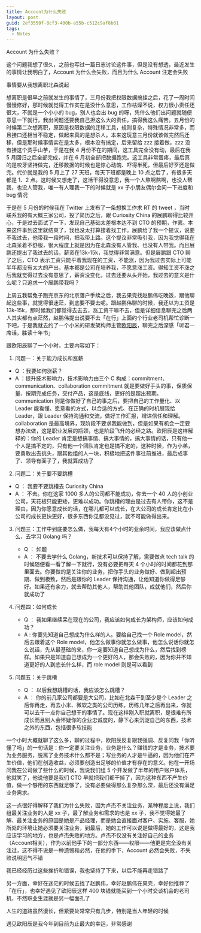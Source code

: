 ```yaml
---
title: Account为什么失败
layout: post
guid: 2ef3550f-8cf3-400b-a55b-c512c9af8b01
tags:
  - Notes
---
```


Account 为什么失败？

这个问题我想了很久，之前也写过一篇日志讨论这件事，但是没有想透，最近发生的事情让我明白了，Account 为什么会失败，而且为什么 Account 注定会失败 

事情要从我想离职北森说起

想离职是很早之前就发生的事情了，三月份我把权限数据搞挂之后，花了一周时间慢慢修好，那时候就觉得工作实在是没什么意思，工作枯燥不说，权力很小责任还很大，不就是一个小小的 bug，别人也会出 bug 的呀，凭什么他们出问题就随便意思一下就行，我出问题还要我自己担这么大的责任，搞得我这么痛苦。五月份的时候第二次想离职，原因是权限数据的迁移工具，规则复杂，特殊情况非常多，而且接口还相当不稳定，做起来真的是想杀人。本来这玩意三月份就该做完然后迁移，但是那时候事情实在是太多，根本没有搞定，后来留给 zzz 接着做，zzz 没有接这个烫手山芋，于是在我 4 月份不在的期间，这工具完全没有动，最后在我 5 月回归之后全部完成，并在 6 月初全部把数据跑完。这工具非常蛋疼，最后真的是咬牙坚持做完，迁移数据的时候也是惊心动魄、吓得半死，但最后好歹还是做完。代价就是我的 5 月上了 27 天班，每天下班都是晚上 10 点之后了，有很多天都是 1、2 点。这时候又想走了，这活干得没意思，我一个人熬啊熬啊，也没人帮我，也没人管我，唯一有人理我一下的时候就是 xx 子小朋友偶尔会问一下进度和 bug 情况

于是在 5 月份的时候我在 Twitter 上发布了一条想换工作求 RT 的 tweet ，当时联系我的有大概三家公司，投了简历之后，跟 Curiosity China 的展鹏聊得比较开心，于是过去面试了一下，发现自己基础太差根本达不到 CTO 的预期，作罢。本来这件事到这里就结束了，我也没太打算接着找工作。展鹏给了我一个提议，说要不我过去，他带我一段时间，把我带上路。这个提议非常吸引我，因为我觉得我在北森呆着不舒服，很大程度上就是因为在北森没有人管我、也没有人带我。而且展鹏还提出了我过去的话，薪资在13k-15k，我觉得非常满意。但是展鹏跟 CTO 聊了之后，CTO 表示工资只能平着我现在的工资，不能涨，因为我过去实际上可能半年都没有太大的产出，基本都是公司在培养我，不愿意涨工资。得知工资不涨之后我就觉得过去没有意思了，薪资没变化，过去还要从头开始，我过去的意义是什么呢？只追求一个展鹏带我吗？

上周五我帮兔子跑完京东的北京落户手续之后，我去果壳找赵鹏伟吃晚饭，跟他聊起这些事，就觉得很迷茫，到底要不要去呢。跟赵鹏伟聊的时候，我还以为工资是 13k-15k，那时候我们都觉得去去去，涨工资干嘛不去，但是详细信息聊完之后两人其实都有点茫然，赵鹏伟提出说要不去「在行」上面约个行业老司机帮忙诊断一下吧，于是我就去约了一个小米的研发架构师主管[欧阳辰](www.ouyangchen.com)，聊完之后深感「听君一席话，胜读十年书」

跟欧阳辰聊了一个小时，主要内容如下：

1. 问题一：关于能力成长和涨薪
  + Q ：我要如何涨薪？
  + A ：提升技术影响力，技术影响力由三个 C 构成：commitment、communication、collaboration
  commitment 就是要做好手头的事，保质保量、按期完成任务，交付产品，这是底线，更好的是超出预期。
  communication 则是你做好了自己的事之后，要把自己的工作量化、以 Leader 能看懂、愿意看的方式，以合适的方式、在正确的时机展现给 Leader，跟 Leader 保持沟通和交流，做好工作汇报，增进信任和理解。
  collaboration 是最高境界，现阶段不要求我能做到，但是如果有机会一定要想办法做，这是职业发展的瓶颈，也是阶段飞升的必经之路。欧阳辰是这样解释的：你的 Leader 肯定是想搞事情、搞大事情的，搞大事情的话，只有他一个人是搞不定的，只有他一个团队肯定也是搞不定的，这种时候，作为小弟，要勇敢出去挑头，跟其他组的人一块，积极地把这件事往前推进，最后成事了、领导有面子了，我就算成功了

2. 问题二：关于要不要跳槽
  + Q ： 我要不要跳槽去 Curiosity China
  + A ： 不去。你在这家 1000 多人的公司都不能成功，你去一个 40 人的小创业公司，天花板只能更矮，更难以成功。你跳槽的理由是过去有人带你，这不是理由，因为你愿意成长的话，在哪儿都可以成长，在大公司的成长肯定比在小公司的成长更快更好，很多东西你见都没见过，就不可能做得出来。

3. 问题三：工作中到底要怎么做，我每天有4个小时的业余时间，我应该做点什么，去学习 Golang 吗？
   + Q ： 如题
   + A ： 不要去学什么 Golang，新技术可以保持了解，需要做点 tech talk 的时候随便看一看了解一下就行，没有必要把每天 4 个小时的时间都花到那里面去。你要做的是关注你的业务，把你手头的业务做好、做到超出预期、做到极致，然后是跟你的 Leader 保持沟通，让他知道你做得足够好。如果还有余力，就去帮助其他人，帮助其他团队，成就他们，然后你就成功了


4. 问题四：如何成长
   + Q ： 我如果继续呆在现在的公司，我应该如何成长为架构师，应该如何成功？
   + A : 你要先知道自己想成为什么样的人。要给自己找一个 Role model，然后去跟着这个 Role model，他怎么做事你就怎么做事，他怎么说话你就怎么说话，先从最基础的来，你一定要知道自己想成为什么，然后找到榜样。如果只是知道自己想成为一个更好的人，那会失败的，因为你并不知道更好的人到底长什么样，而 role model 则是可以看到


5. 问题五：关于跳槽
   + Q ： 以后我想跳槽的话，我应该怎么跳槽？
   + A ： 你的前几家公司都要是大公司，比如在北森干到至少是个 Leader 之后你再走，再去小米、微软之类的公司历练，历练几年之后再出来，你就可以去干一点你自己想干的事情了。现在这样刚入职就离职，是很难有所成长而且别人会怀疑你的企业忠诚度的，静下心来沉淀自己的东西，技术之外的东西，包括很多软技能

一个小时大概就聊了这么多，聊的过程中，欧阳辰反复跟我强调、反复问我「你听懂了吗」的一句话是：你一定要关注业务，业务是什么？赚钱的才是业务，技术要为业务服务，脱离了业务技术什么都不是；写业务的人才是牛逼的，因为他们在产生价值，他们在创造收益，必须要创造出足够的价值才有存在的意义。他在一开场问我在公司做了些什么的时候，我说我们组 5 个开发做了半年的用户账户体系，他就笑了，他说他要是我们 CTO 早就把我们都干掉了，因为这种东西不产生价值，做一个够用的东西就足够了，没有必要做得那么复杂那么深，最后还没有满足业务需求。

这一点很好得解释了我们为什么失败，因为卢杰不关注业务，某种程度上说，我们组最关注业务的人是 xx 子，最了解业务和需求的也是 xx 子，我不觉得她最了解、最关注业务的原因是她是产品经理，而是她会直接面对客户、实施、客服，她所处的环境让她必须要关注业务，到最后，她的工作可以说是做得最好的，这是我应该学习的地方，也是卢杰失败的地方。卢杰不仅没有关注好自己的业务（Account相关），作为以前他手下的一部分东西——权限——他更是完全没有关注过，这不得不说是一种遗憾和必然，在他的手下，Account 必然会失败，不失败说明运气不错

我已经经历过这些挫折和错误，我也坚持了下来，以后不能再走错路了

另一方面，幸好在迷茫的时候去找了赵鹏伟，幸好赵鹏伟在果壳，幸好他推荐了「在行」，也幸好遇见了欧阳辰这样 400 块钱就能买到一个小时交谈机会的老司机，不然职业生涯就是另一幅面孔了

人生的道路虽然漫长，但紧要处常常只有几步，特别是当人年轻的时候

遇见欧阳辰是我今年到目前为止最大的幸运，非常感谢